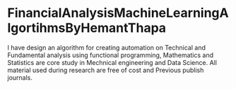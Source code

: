 # FinancialAnalysisMachineLearningAlgortihmsByHemantThapa
I have design an algorithm for creating automation on Technical and Fundamental analysis using functional programming, Mathematics and Statistics are core study in Mechnical engineering and Data Science. All material used during research are free of cost and Previous publish journals.
